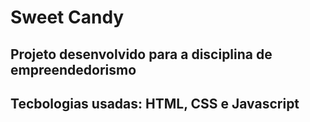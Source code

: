 # Sweet Candy

## Projeto desenvolvido para a disciplina de empreendedorismo
## Tecbologias usadas: HTML, CSS e Javascript

